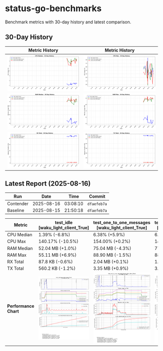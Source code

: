 # status-go-benchmarks

Benchmark metrics with 30-day history and latest comparison.

## 30-Day History

| Metric History                                         | Metric History                                     |
|--------------------------------------------------------|----------------------------------------------------|
| ![cpu_median_history.png](docs/cpu_median_history.png) | ![cpu_max_history.png](docs/cpu_max_history.png)   |
| ![ram_median_history.png](docs/ram_median_history.png) | ![ram_max_history.png](docs/ram_max_history.png)   |
| ![rx_total_history.png](docs/rx_total_history.png)     | ![tx_total_history.png](docs/tx_total_history.png) |

## Latest Report (2025-08-16)

| Run       | Date       | Time     | Commit      |
|-----------|------------|----------|-------------|
| Contender | 2025-08-16 | 03:08:10 | `dfaefeb7a` |
| Baseline  | 2025-08-15 | 21:50:18 | `dfaefeb7a` |

| Metric                | test_idle<br>[waku_light_client_True]                                                                                            | test_one_to_one_messages<br>[waku_light_client_True]                                                                                                           | test_one_to_one_messages<br>[waku_light_client_False]                                                                                                            |
|-----------------------|----------------------------------------------------------------------------------------------------------------------------------|----------------------------------------------------------------------------------------------------------------------------------------------------------------|------------------------------------------------------------------------------------------------------------------------------------------------------------------|
| CPU Median            | 1.39% (-6.8%)                                                                                                                    | 6.38% (+5.9%)                                                                                                                                                  | 6.04% (-5.8%)                                                                                                                                                    |
| CPU Max               | 140.17% (-10.5%)                                                                                                                 | 154.00% (+0.2%)                                                                                                                                                | 149.27% (+33.4%)                                                                                                                                                 |
| RAM Median            | 52.04 MB (+1.0%)                                                                                                                 | 75.04 MB (-4.3%)                                                                                                                                               | 77.02 MB (-0.7%)                                                                                                                                                 |
| RAM Max               | 55.11 MB (+6.9%)                                                                                                                 | 88.90 MB (-1.5%)                                                                                                                                               | 88.90 MB (-1.7%)                                                                                                                                                 |
| RX Total              | 87.8 KB (-0.6%)                                                                                                                  | 2.04 MB (+0.1%)                                                                                                                                                | 1.99 MB (-0.2%)                                                                                                                                                  |
| TX Total              | 560.2 KB (-1.2%)                                                                                                                 | 3.35 MB (+0.9%)                                                                                                                                                | 3.82 MB (-0.1%)                                                                                                                                                  |
| **Performance Chart** | ![test_idle[waku_light_client_True]](benchmarks/20250816T030810_dfaefeb7a/test_idle[waku_light_client_True]-20250816-030106.png) | ![test_one_to_one_messages[waku_light_client_True]](benchmarks/20250816T030810_dfaefeb7a/test_one_to_one_messages[waku_light_client_True]-20250816-030728.png) | ![test_one_to_one_messages[waku_light_client_False]](benchmarks/20250816T030810_dfaefeb7a/test_one_to_one_messages[waku_light_client_False]-20250816-030415.png) |
